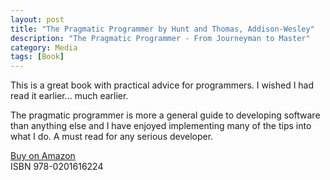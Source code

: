 ```yaml
---
layout: post
title: "The Pragmatic Programmer by Hunt and Thomas, Addison-Wesley"
description: "The Pragmatic Programmer - From Journeyman to Master"
category: Media
tags: [Book]
---
```

This is a great book with practical advice for programmers. I wished I had read it earlier... much earlier.

The pragmatic programmer is more a general guide to developing software than anything else and I have enjoyed implementing many of the tips into what I do. A must read for any serious developer.

[Buy on Amazon](http://www.amazon.com/The-Pragmatic-Programmer-Journeyman-Master/dp/020161622X)  
ISBN  978-0201616224
